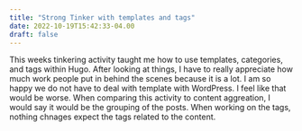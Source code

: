 ```yaml
---
title: "Strong Tinker with templates and tags"
date: 2022-10-19T15:42:33-04.00
draft: false
---
```


This weeks tinkering activity taught me how to use templates, categories, and tags within Hugo. After looking at things, I have to really appreciate how much work people put in behind the scenes because it is a lot. I am so happy we do not have to deal with template with WordPress. I feel like that would be worse. When comparing this activity to content aggreation, I would say it would be the grouping of the posts. When working on the tags, nothing chnages expect the tags related to the content.